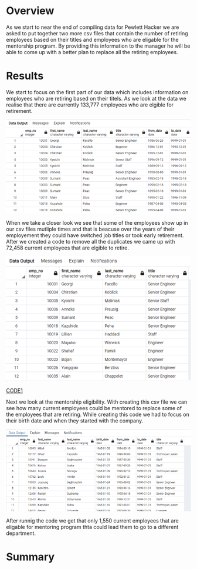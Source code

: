 # Overview 

As we start to near the end of compiling data for Pewlett Hacker we are asked to put together two more csv files that contain the number of retiring employees based on their titles and employees who are eligable for the mentorship program. By providing this information to the manager he will be able to come up with a better plan to replace all the retiring employees.

# Results 

We start to focus on the first part of our data which includes information on employees who are retiring based on their titels. As we look at the data we realise that there are currently 
133,777 employees who are elgible for retirement. 

![CODE1](Images/retirement_titles.png)

When we take a closer look we see that some of the employees show up in our csv files mutliple times and that is beacuse over the years of their employement they could have switched job titles or took early retirement. After we created a code to remove all the duplicates we came up with 72,458 current employees that are elgible to retire.

![CODE1](Images/unique_titles.png)


[CODE1](Images/retiring_titles.png)

Next we look at the mentorship eligibility. With creating this csv file we can see how many current employees could be mentored to replace some of the employees that are retiring. While creating this code we had to focus on their birth date and when they started with the company. 

![CODE1](Images/mentor_elg.png)

After runnig the code we get that only 1,550 current employees that are eligable for mentoring program thta could lead them to go to a different department. 

# Summary 

